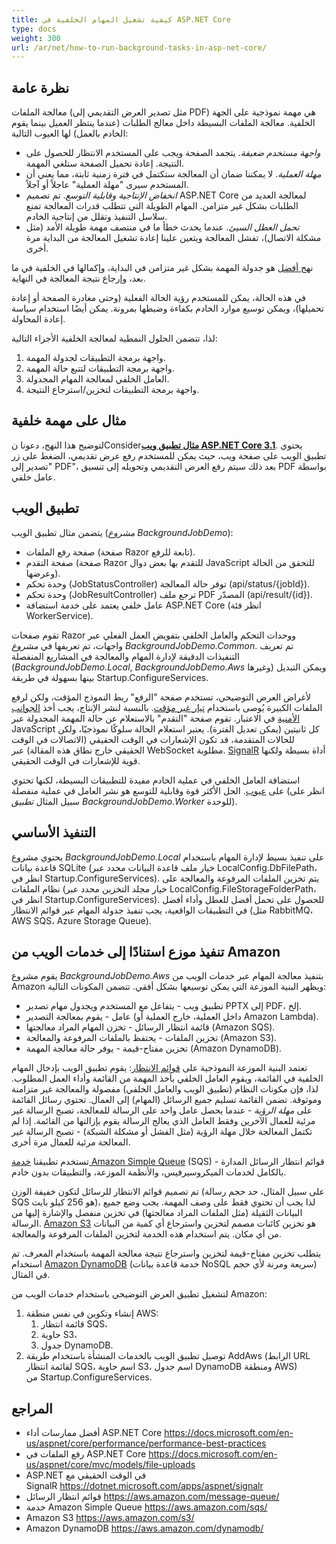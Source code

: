 ```yaml
---
title: كيفية تشغيل المهام الخلفية في ASP.NET Core
type: docs
weight: 300
url: /ar/net/how-to-run-background-tasks-in-asp-net-core/
---
```


## **نظرة عامة**
معالجة الملفات (مثل تصدير العرض التقديمي إلى PDF) هي مهمة نموذجية على الجهة الخلفية. معالجة الملفات البسيطة داخل معالج الطلبات (عندما ينتظر العميل بينما يقوم الخادم بالعمل) لها العيوب التالية:

- *واجهة مستخدم ضعيفة*. يتجمد الصفحة ويجب على المستخدم الانتظار للحصول على النتيجة. إعادة تحميل الصفحة ستلغي المهمة.
- *مهلة العملية*. لا يمكننا ضمان أن المعالجة ستكتمل في فترة زمنية ثابتة، مما يعني أن المستخدم سيرى "مهلة العملية" عاجلاً أو آجلاً.
- *انخفاض الإنتاجية وقابلية التوسع*. تم تصميم ASP.NET Core لمعالجة العديد من الطلبات بشكل غير متزامن. المهام الطويلة التي تتطلب قدرات المعالجة تمنع سلاسل التنفيذ وتقلل من إنتاجية الخادم.
- *تحمل العطل السيئ*. عندما يحدث خطأ ما في منتصف مهمة طويلة الأمد (مثل مشكلة الاتصال)، تفشل المعالجة ويتعين علينا إعادة تشغيل المعالجة من البداية مرة أخرى.

نهج[ أفضل](https://docs.microsoft.com/en-us/aspnet/core/performance/performance-best-practices#complete-long-running-tasks-outside-of-http-requests) هو جدولة المهمة بشكل غير متزامن في البداية، وإكمالها في الخلفية في ما بعد، وإرجاع نتيجة المعالجة في النهاية.

في هذه الحالة، يمكن للمستخدم رؤية الحالة الفعلية (وحتى مغادرة الصفحة أو إعادة تحميلها)، ويمكن توسيع موارد الخادم بكفاءة وضبطها بمرونة. يمكن أيضًا استخدام سياسة إعادة المحاولة. 

لذا، تتضمن الحلول النمطية لمعالجة الخلفية الأجزاء التالية:
1. واجهة برمجة التطبيقات لجدولة المهمة.
2. واجهة برمجة التطبيقات لتتبع حالة المهمة.
3. العامل الخلفي لمعالجة المهام المجدولة.
4. واجهة برمجة التطبيقات لتخزين/استرجاع النتيجة.

## **مثال على مهمة خلفية**
لتوضيح هذا النهج، دعونا نConsider[**مثال تطبيق ويب ASP.NET Core 3.1**](https://wiki.lutsk.dynabic.com/download/Aspose%20Slides/slidesnet/Discussion%20on%20Russian/Issues/Platform%20specific/How%20to%20run%20Background%20Tasks%20in%20ASP.NET%20Core/WebHome/BackgroundJobDemo.zip?rev=1.1). يحتوي تطبيق الويب على صفحة ويب، حيث يمكن للمستخدم رفع عرض تقديمي، الضغط على زر "تصدير إلى PDF"، بعد ذلك سيتم رفع العرض التقديمي وتحويله إلى تنسيق PDF بواسطة عامل خلفي.
## **تطبيق الويب**
يتضمن مثال تطبيق الويب (*مشروع BackgroundJobDemo*):

- صفحة رفع الملفات (صفحة Razor تابعة للرفع).
- صفحة التقدم (صفحة Razor للتقدم بها بعض دوال JavaScript للتحقق من الحالة وعرضها).
- وحدة تحكم (JobStatusController) توفر حالة المعالجة (api/status/{jobId}).
- وحدة تحكم (JobResultController) ترجع ملف PDF المصدّر (api/result/{id}).
- عامل خلفي يعتمد على خدمة استضافة ASP.NET Core (انظر فئة WorkerService).

تقوم صفحات Razor ووحدات التحكم والعامل الخلفي بتفويض العمل الفعلي عبر واجهات، تم تعريفها في *مشروع BackgroundJobDemo.Common*. تم تعريف التنفيذات الدقيقة لإدارة المهام والمعالجة في المشاريع المنفصلة (*BackgroundJobDemo.Local*, *BackgroundJobDemo.Aws* وغيرها) ويمكن التبديل بينها بسهولة في طريقة Startup.ConfigureServices.

لأغراض العرض التوضيحي، تستخدم صفحة "الرفع" ربط النموذج المؤقت، ولكن لرفع الملفات الكبيرة يُوصى باستخدام [تيار غير مؤقت](https://docs.microsoft.com/en-us/aspnet/core/mvc/models/file-uploads). بالنسبة لنشر الإنتاج، يجب أخذ [الجوانب الأمنية](https://docs.microsoft.com/en-us/aspnet/core/mvc/models/file-uploads#security-considerations) في الاعتبار. تقوم صفحة "التقدم" بالاستعلام عن حالة المهمة المجدولة عبر JavaScript كل ثانيتين (يمكن تعديل الفترة). يعتبر استعلام الحالة سلوكًا نموذجيًا، ولكن للحالات المتقدمة، قد تكون الإشعارات في الوقت الحقيقي (الاتصالات في الوقت الحقيقي خارج نطاق هذه المقالة) عبر WebSocket مطلوبة. [SignalR](https://dotnet.microsoft.com/apps/aspnet/signalr) أداة بسيطة ولكنها قوية للإشعارات في الوقت الحقيقي.

استضافة العامل الخلفي في عملية الخادم مفيدة للتطبيقات البسيطة، لكنها تحتوي على [عيوب](https://haacked.com/archive/2011/10/16/the-dangers-of-implementing-recurring-background-tasks-in-asp-net.aspx). الحل الأكثر قوة وقابلية للتوسع هو نشر العامل في عملية منفصلة (انظر على سبيل المثال *تطبيق BackgroundJobDemo.Worker* للوحدة). 
## **التنفيذ الأساسي**
يحتوي مشروع *BackgroundJobDemo.Local* على تنفيذ بسيط لإدارة المهام باستخدام قاعدة بيانات SQLite (خيار ملف قاعدة البيانات محدد عبر LocalConfig.DbFilePath، انظر في Startup.ConfigureServices). يتم تخزين الملفات المرفوعة والمعالجة على نظام الملفات (خيار مجلد التخزين محدد عبر LocalConfig.FileStorageFolderPath، انظر في Startup.ConfigureServices). للحصول على تحمل أفضل للعطل وأداء أفضل في التطبيقات الواقعية، يجب تنفيذ جدولة المهام عبر قوائم الانتظار (مثل RabbitMQ، AWS SQS، Azure Storage Queue).
## **تنفيذ موزع استنادًا إلى خدمات الويب من Amazon**
يقوم مشروع *BackgroundJobDemo.Aws* بتنفيذ معالجة المهام عبر خدمات الويب من Amazon ويظهر البنية الموزعة التي يمكن توسيعها بشكل أفقي. تتضمن المكونات التالية:

- تطبيق ويب - يتفاعل مع المستخدم ويجدول مهام تصدير PPTX إلى PDF، إلخ.
- عامل - يقوم بمعالجة التصدير (داخل العملية، خارج العملية أو Amazon Lambda).
- قائمة انتظار الرسائل - تخزن المهام المراد معالجتها (Amazon SQS).
- تخزين الملفات - يحتفظ بالملفات المرفوعة والمعالجة (Amazon S3).
- تخزين مفتاح-قيمة - يوفر حالة معالجة المهمة (Amazon DynamoDB). 

تعتمد البنية الموزعة النموذجية على [قوائم الانتظار](https://aws.amazon.com/message-queue/): يقوم تطبيق الويب بإدخال المهام الخلفية في القائمة، ويقوم العامل الخلفي بأخذ المهمة من القائمة وأداء العمل المطلوب. لذا، فإن مكونات النظام (تطبيق الويب والعامل الخلفي) مفصولة والمعالجة غير متزامنة وموثوقة. تضمن القائمة تسليم جميع الرسائل (المهام) إلى العمال. تحتوي رسائل القائمة على *مهلة الرؤية* - عندما يحصل عامل واحد على الرسالة للمعالجة، تصبح الرسالة غير مرئية للعمال الآخرين وفقط العامل الذي يعالج الرسالة يقوم بإزالتها من القائمة. إذا لم تكتمل المعالجة خلال مهلة الرؤية (مثل الفشل أو مشكلة الشبكة) - تصبح الرسالة غير المعالجة مرئية للعمال مرة أخرى.

تستخدم تطبيقنا [خدمة Amazon Simple Queue](https://aws.amazon.com/sqs/) (SQS) - قوائم انتظار الرسائل المدارة بالكامل لخدمات الميكروسيرفيس، والأنظمة الموزعة، والتطبيقات بدون خادم.

تم تصميم قوائم الانتظار للرسائل لتكون خفيفة الوزن (على سبيل المثال، حد حجم رسالة SQS هو 256 كيلو بايت)، لذا يجب أن تحتوي فقط على وصف المهمة. يجب وضع جميع البيانات الثقيلة (مثل الملفات المراد معالجتها) في تخزين منفصل والإشارة إليها من الرسالة. [Amazon S3](https://aws.amazon.com/s3/) هو تخزين كائنات مصمم لتخزين واسترجاع أي كمية من البيانات من أي مكان. يتم استخدام هذه الخدمة لتخزين الملفات المرفوعة والمعالجة.

يتطلب تخزين مفتاح-قيمة لتخزين واسترجاع نتيجة معالجة المهمة باستخدام المعرف. تم استخدام [Amazon DynamoDB](https://aws.amazon.com/dynamodb/) (خدمة قاعدة بيانات NoSQL سريعة ومرنة لأي حجم) في المثال.

لتشغيل تطبيق العرض التوضيحي باستخدام خدمات الويب من Amazon:

1. إنشاء وتكوين في نفس منطقة AWS:
   1. قائمة انتظار SQS،
   1. حاوية S3،
   1. جدول DynamoDB.
1. توصيل تطبيق الويب بالخدمات المنشأة باستخدام طريقة AddAws (الرابط URL لقائمة انتظار SQS، اسم حاوية S3، اسم جدول DynamoDB ومنطقة AWS) من Startup.ConfigureServices. 
## **المراجع**
- أفضل ممارسات أداء ASP.NET Core <https://docs.microsoft.com/en-us/aspnet/core/performance/performance-best-practices>
- رفع الملفات في ASP.NET Core <https://docs.microsoft.com/en-us/aspnet/core/mvc/models/file-uploads>
- ASP.NET في الوقت الحقيقي مع SignalR <https://dotnet.microsoft.com/apps/aspnet/signalr>
- قوائم انتظار الرسائل <https://aws.amazon.com/message-queue/>
- خدمة Amazon Simple Queue <https://aws.amazon.com/sqs/>
- Amazon S3 <https://aws.amazon.com/s3/>
- Amazon DynamoDB <https://aws.amazon.com/dynamodb/>